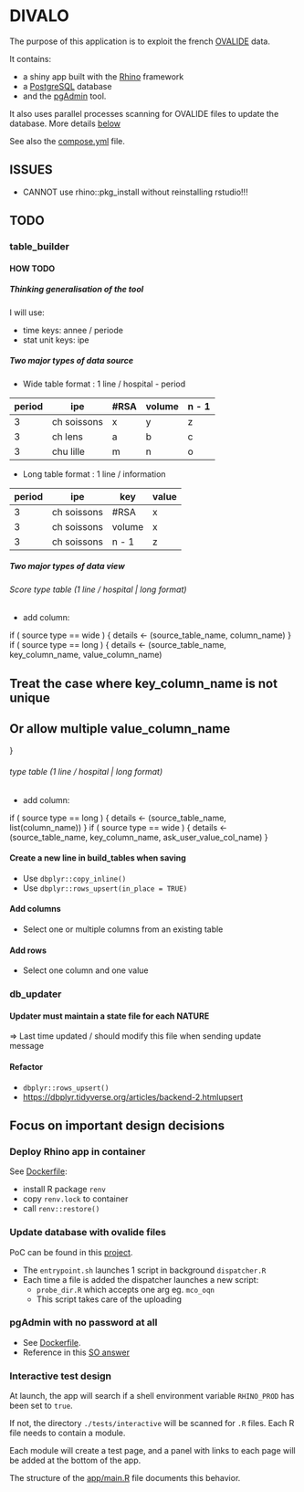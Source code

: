 # DIVALO
The purpose of this application is to exploit the french [OVALIDE][1] data.

It contains:
  - a shiny app built with the [Rhino][2] framework
  - a [PostgreSQL][3] database
  - and the [pgAdmin][4] tool.

It also uses parallel processes scanning for OVALIDE files to update the database. More details [below](#update-database-with-ovalide-files)

See also the [compose.yml][5] file.


## ISSUES

- CANNOT use rhino::pkg_install without reinstalling rstudio!!!

## TODO

### table_builder

#### HOW TODO

##### Thinking generalisation of the tool

I will use:
+ time keys: annee / periode
+ stat unit keys: ipe

##### Two major types of data source

+ Wide table format : 1 line / hospital - period

|  period | ipe         | #RSA |  volume | n - 1 |
|---------|-------------|------|---------|-------|
| 3       | ch soissons | x    | y       | z     |
| 3       | ch lens     | a    | b       | c     |
| 3       | chu lille   | m    | n       | o     |

+ Long table format : 1 line / information

|  period | ipe         | key    |  value |
|---------|-------------|--------|--------|
| 3       | ch soissons | #RSA   | x      |
| 3       | ch soissons | volume | x      |
| 3       | ch soissons | n - 1  | z      |

##### Two major types of data view

###### Score type table (1 line / hospital | long format)

+ add column:

if ( source type == wide ) {
  details <- (source_table_name, column_name)
}
if ( source type == long ) {
  details <- (source_table_name, key_column_name, value_column_name)
  ## Treat the case where key_column_name is not unique
  ## Or allow multiple value_column_name
}

######  type table (1 line / hospital | long format)

+ add column:

if ( source type == long ) {
  details <- (source_table_name, list(column_name))
}
if ( source type == wide ) {
  details <- (source_table_name, key_column_name, ask_user_value_col_name)
}



#### Create a new line in build_tables when saving
+ Use `dbplyr::copy_inline()`
+ Use `dbplyr::rows_upsert(in_place = TRUE)`

#### Add columns
+ Select one or multiple columns from an existing table

#### Add rows
+ Select one column and one value

### db_updater

#### Updater must maintain a state file for each NATURE
=> Last time updated / should modify this file when sending update message


#### Refactor 
+ `dbplyr::rows_upsert()`
+ https://dbplyr.tidyverse.org/articles/backend-2.htmlupsert



## Focus on important design decisions

### Deploy Rhino app in container

See [Dockerfile](./Dockerfile):
+ install R package `renv`
+ copy `renv.lock` to container
+ call `renv::restore()`

### Update database with ovalide files

PoC can be found in this [project][6].

- The `entrypoint.sh` launches 1 script in background `dispatcher.R`
- Each time a file is added the dispatcher launches a new script:
   - `probe_dir.R` which accepts one arg eg. `mco_oqn`
   - This script takes care of the uploading

### pgAdmin with no password at all

+ See [Dockerfile](./pgadmin/Dockerfile).
+ Reference in this [SO answer][7]

### Interactive test design

At launch, the app will search if a shell  environment variable `RHINO_PROD` has been set to `true`.

If not, the directory `./tests/interactive` will be scanned for `.R` files. Each R file needs to contain a module.

Each module will create a test page, and a panel with links to each page will be added at the bottom of the app.

The structure of the [app/main.R][8] file documents this behavior.


[1]: https://appsilon.github.io/rhino/index.html
[2]: https://www.atih.sante.fr/ovalide-outil-de-validation-des-donnees-des-etablissements-de-sante
[3]: https://www.postgresql.org/
[4]: https://www.pgadmin.org/
[5]: ./compose.yml
[6]: ../draft/PoC_db_updater_with_one_R_process_by_nature
[7]: https://stackoverflow.com/a/77016748/6537892
[8]: app/main.R
